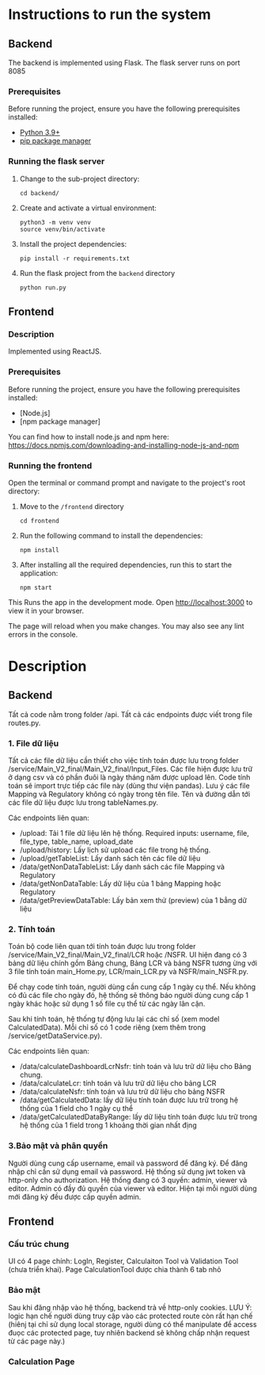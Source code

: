 # Instructions to run the system
## Backend
The backend is implemented using Flask. The flask server runs on port 8085

### Prerequisites

Before running the project, ensure you have the following prerequisites installed:

- [Python 3.9+](https://www.python.org/downloads/release/python-390/)
- [pip package manager](https://pypi.org/project/pip/)

### Running the flask server

1. Change to the sub-project directory:

   ```shell
   cd backend/
   ```

2. Create and activate a virtual environment:

   ```shell
   python3 -m venv venv
   source venv/bin/activate
   ```

3. Install the project dependencies:

   ```shell
   pip install -r requirements.txt
   ```

5. Run the flask project from the `backend` directory

   ```shell
   python run.py
   ```

##  Frontend

### Description

Implemented using ReactJS.

### Prerequisites

Before running the project, ensure you have the following prerequisites installed:

- [Node.js]
- [npm package manager]

You can find how to install node.js and npm here: https://docs.npmjs.com/downloading-and-installing-node-js-and-npm

### Running the frontend

Open the terminal or command prompt and navigate to the project's root directory:

1. Move to the `/frontend` directory

   ```shell
   cd frontend
   ```

2. Run the following command to install the dependencies:

   ```shell
   npm install
   ```

3. After installing all the required dependencies, run this to start the application:
   ```shell
   npm start
   ```

This Runs the app in the development mode. Open [http://localhost:3000](http://localhost:3000) to view it in your browser.

The page will reload when you make changes. You may also see any lint errors in the console.

# Description
## Backend
Tất cả code nằm trong folder /api. Tất cả các endpoints được viết trong file routes.py.
### 1. File dữ liệu
Tất cả các file dữ liệu cần thiết cho việc tính toán được lưu trong folder /service/Main_V2_final/Main_V2_final/Input_Files. Các file hiện được lưu trữ ở dạng csv và có phần đuôi là ngày tháng năm được upload lên. Code tính toán sẽ import trực tiếp các file này (dùng thư viện pandas). Lưu ý các file Mapping và Regulatory không có ngày trong tên file. Tên và đường dẫn tới các file dữ liệu được lưu trong tableNames.py.

Các endpoints liên quan:

- /upload: Tải 1 file dữ liệu lên hệ thống. Required inputs: username, file, file_type, table_name, upload_date
- /upload/history: Lấy lịch sử upload các file trong hệ thống.
- /upload/getTableList: Lấy danh sách tên các file dữ liệu
- /data/getNonDataTableList: Lấy danh sách các file Mapping và Regulatory 
- /data/getNonDataTable: Lấy dữ liệu của 1 bảng Mapping hoặc Regulatory
- /data/getPreviewDataTable: Lấy bản xem thử (preview) của 1 bẳng dữ liệu


### 2. Tính toán 

Toán bộ code liên quan tới tính toán được lưu trong folder /service/Main_V2_final/Main_V2_final/LCR hoặc /NSFR. UI hiện đang có 3 bảng dữ liệu chính gồm Bảng chung, Bảng LCR và bảng NSFR tương ừng với 3 file tính toán main_Home.py, LCR/main_LCR.py và NSFR/main_NSFR.py.

Để chạy code tính toán, người dùng cần cung cấp 1 ngày cụ thể. Nếu không có đủ các file cho ngày đó, hệ thống sẽ thông báo người dùng cung cấp 1 ngày khác hoặc sử dụng 1 số file cụ thể từ các ngày lân cận. 

Sau khi tính toán, hệ thống tự động lưu lại các chỉ số (xem model CalculatedData). Mỗi chỉ số có 1 code riêng (xem thêm trong /service/getDataService.py).

Các endpoints liên quan:
- /data/calculateDashboardLcrNsfr: tính toán và lưu trữ dữ liệu cho Bảng chung. 
- /data/calculateLcr: tính toán và lưu trữ dữ liệu cho bảng LCR
- /data/calculateNsfr: tính toán và lưu trữ dữ liệu cho bảng NSFR
- /data/getCalculatedData: lấy dữ liệu tính toán được lưu trữ trong hệ thống của 1 field cho 1 ngày cụ thể 
- /data/getCalculatedDataByRange: lấy dữ liệu tính toán được lưu trữ trong hệ thống của 1 field trong 1 khoảng thời gian nhất địng

### 3.Bảo mật và phân quyền
Người dùng cung cấp username, email và password để đăng ký. Để đăng nhập chỉ cần sử dụng email và password. Hệ thống sử dụng jwt token và http-only cho authorization. Hệ thống đang có 3 quyền: admin, viewer và editor. Admin có đầy đủ quyền của viewer và editor. Hiện tại mỗi người dùng mới đăng ký đều được cấp quyền admin. 


## Frontend
### Cấu trúc chung
UI có 4 page chính: LogIn, Register, Calculaiton Tool và Validation Tool (chưa triển khai). 
Page CalculationTool được chia thành 6 tab nhỏ
### Bảo mật
Sau khi đăng nhập vào hệ thống, backend trả về http-only cookies. LƯU Ý: logic hạn chế người dùng truy cập vào các protected route còn rất hạn chế (hiênj tại chỉ sử dụng local storage, người dùng có thể manipulate để access đuọc các protected page, tuy nhiên backend sẽ không chấp nhận request từ các page này.)
### Calculation Page

